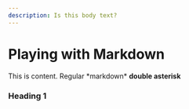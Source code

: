 ```yaml
---
description: Is this body text?
---
```


# Playing with Markdown

This is content.  Regular \*markdown\* **double asterisk**

### Heading 1




